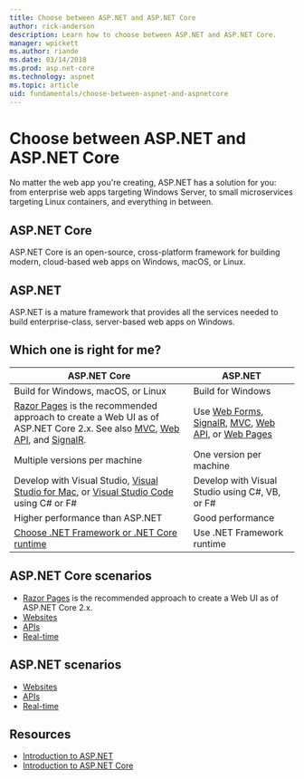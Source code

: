 ```yaml
---
title: Choose between ASP.NET and ASP.NET Core
author: rick-anderson
description: Learn how to choose between ASP.NET and ASP.NET Core.
manager: wpickett
ms.author: riande
ms.date: 03/14/2018
ms.prod: asp.net-core
ms.technology: aspnet
ms.topic: article
uid: fundamentals/choose-between-aspnet-and-aspnetcore
---
```

# Choose between ASP.NET and ASP.NET Core

No matter the web app you're creating, ASP.NET has a solution for you: from enterprise web apps targeting Windows Server, to small microservices targeting Linux containers, and everything in between.

## ASP.NET Core

ASP.NET Core is an open-source, cross-platform framework for building modern, cloud-based web apps on Windows, macOS, or Linux.

## ASP.NET

ASP.NET is a mature framework that provides all the services needed to build enterprise-class, server-based web apps on Windows.

## Which one is right for me?

| ASP.NET Core | ASP.NET |
|---|---|
|Build for Windows, macOS, or Linux|Build for Windows|
|[Razor Pages](xref:mvc/razor-pages/index) is the recommended approach to create a Web UI as of ASP.NET Core 2.x. See also [MVC](xref:mvc/overview), [Web API](xref:tutorials/first-web-api), and [SignalR](xref:signalr/introduction-signalr-core).|Use [Web Forms](/aspnet/web-forms), [SignalR](/aspnet/signalr), [MVC](/aspnet/mvc), [Web API](/aspnet/web-api/), or [Web Pages](/aspnet/web-pages)|
|Multiple versions per machine|One version per machine|
|Develop with Visual Studio, [Visual Studio for Mac](https://www.visualstudio.com/vs/visual-studio-mac/), or [Visual Studio Code](https://code.visualstudio.com/) using C# or F#|Develop with Visual Studio using C#, VB, or F#|
|Higher performance than ASP.NET|Good performance|
|[Choose .NET Framework or .NET Core runtime](/dotnet/articles/standard/choosing-core-framework-server)|Use .NET Framework runtime|

## ASP.NET Core scenarios

<!-- update link to Razor Pages mvc movie series when done -->
* [Razor Pages](xref:mvc/razor-pages/index) is the recommended approach to create a Web UI as of ASP.NET Core 2.x.
* [Websites](xref:tutorials/first-mvc-app/index)
* [APIs](xref:tutorials/first-web-api)
* [Real-time](xref:signalr/index)

## ASP.NET scenarios

* [Websites](/aspnet/mvc)
* [APIs](/aspnet/web-api)
* [Real-time](/aspnet/signalr)

## Resources

* [Introduction to ASP.NET](/aspnet/overview)
* [Introduction to ASP.NET Core](xref:index)
